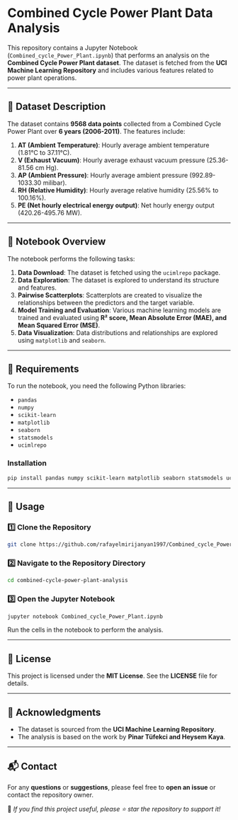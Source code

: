 # Combined Cycle Power Plant Data Analysis

This repository contains a Jupyter Notebook (`Combined_cycle_Power_Plant.ipynb`) that performs an analysis on the **Combined Cycle Power Plant dataset**. The dataset is fetched from the **UCI Machine Learning Repository** and includes various features related to power plant operations.

---

## 📂 Dataset Description

The dataset contains **9568 data points** collected from a Combined Cycle Power Plant over **6 years (2006-2011)**. The features include:

1. **AT (Ambient Temperature)**: Hourly average ambient temperature (1.81°C to 37.11°C).
2. **V (Exhaust Vacuum)**: Hourly average exhaust vacuum pressure (25.36-81.56 cm Hg).
3. **AP (Ambient Pressure)**: Hourly average ambient pressure (992.89-1033.30 milibar).
4. **RH (Relative Humidity)**: Hourly average relative humidity (25.56% to 100.16%).
5. **PE (Net hourly electrical energy output)**: Net hourly energy output (420.26-495.76 MW).

---

## 📑 Notebook Overview

The notebook performs the following tasks:

1. **Data Download**: The dataset is fetched using the `ucimlrepo` package.
2. **Data Exploration**: The dataset is explored to understand its structure and features.
3. **Pairwise Scatterplots**: Scatterplots are created to visualize the relationships between the predictors and the target variable.
4. **Model Training and Evaluation**: Various machine learning models are trained and evaluated using **R² score, Mean Absolute Error (MAE), and Mean Squared Error (MSE)**.
5. **Data Visualization**: Data distributions and relationships are explored using `matplotlib` and `seaborn`.

---

## 🔧 Requirements

To run the notebook, you need the following Python libraries:

- `pandas`
- `numpy`
- `scikit-learn`
- `matplotlib`
- `seaborn`
- `statsmodels`
- `ucimlrepo`

### **Installation**
```bash
pip install pandas numpy scikit-learn matplotlib seaborn statsmodels ucimlrepo
```

---

## 🚀 Usage

### **1️⃣ Clone the Repository**
```bash
git clone https://github.com/rafayelmirijanyan1997/Combined_cycle_Power_Plant.git
```

### **2️⃣ Navigate to the Repository Directory**
```bash
cd combined-cycle-power-plant-analysis
```

### **3️⃣ Open the Jupyter Notebook**
```bash
jupyter notebook Combined_cycle_Power_Plant.ipynb
```
Run the cells in the notebook to perform the analysis.

---

## 📜 License

This project is licensed under the **MIT License**. See the **LICENSE** file for details.

---

## 🙌 Acknowledgments

- The dataset is sourced from the **UCI Machine Learning Repository**.
- The analysis is based on the work by **Pinar Tüfekci and Heysem Kaya**.

---

## 📬 Contact

For any **questions** or **suggestions**, please feel free to **open an issue** or contact the repository owner.

📌 _If you find this project useful, please ⭐ star the repository to support it!_
